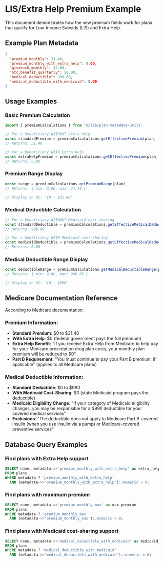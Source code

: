# LIS/Extra Help Premium Example

This document demonstrates how the new premium fields work for plans that qualify for Low-Income Subsidy (LIS) and Extra Help.

## Example Plan Metadata

```json
{
  "premium_monthly": 31.40,
  "premium_monthly_with_extra_help": 0.00,
  "giveback_monthly": 15.00,
  "otc_benefit_quarterly": 50.00,
  "medical_deductible": 990.00,
  "medical_deductible_with_medicaid": 0.00
}
```

## Usage Examples

### Basic Premium Calculation

```typescript
import { premiumCalculations } from '@/lib/plan-metadata-utils'

// For a beneficiary WITHOUT Extra Help
const standardPremium = premiumCalculations.getEffectivePremium(plan, false)
// Returns: 31.40

// For a beneficiary WITH Extra Help
const extraHelpPremium = premiumCalculations.getEffectivePremium(plan, true)
// Returns: 0.00
```

### Premium Range Display

```typescript
const range = premiumCalculations.getPremiumRange(plan)
// Returns: { min: 0.00, max: 31.40 }

// Display in UI: "$0 - $31.40"
```


### Medical Deductible Calculation

```typescript
// For a beneficiary WITHOUT Medicaid cost-sharing
const standardDeductible = premiumCalculations.getEffectiveMedicalDeductible(plan, false)
// Returns: 990.00

// For a beneficiary WITH Medicaid cost-sharing
const medicaidDeductible = premiumCalculations.getEffectiveMedicalDeductible(plan, true)
// Returns: 0.00
```

### Medical Deductible Range Display

```typescript
const deductibleRange = premiumCalculations.getMedicalDeductibleRange(plan)
// Returns: { min: 0.00, max: 990.00 }

// Display in UI: "$0 - $990"
```


## Medicare Documentation Reference

According to Medicare documentation:

### Premium Information:
- **Standard Premium**: $0 to $31.40
- **With Extra Help**: $0 (federal government pays the full premium)
- **Extra Help Benefit**: "If you receive Extra Help from Medicare to help pay for your Medicare prescription drug plan costs, your monthly plan premium will be reduced to $0"
- **Part B Requirement**: "You must continue to pay your Part B premium, if applicable" (applies to all Medicare plans)

### Medical Deductible Information:
- **Standard Deductible**: $0 to $990
- **With Medicaid Cost-Sharing**: $0 (state Medicaid program pays the deductible)
- **Medicaid Eligibility Change**: "If your category of Medicaid eligibility changes, you may be responsible for a $990 deductible for your covered medical services"
- **Exclusions**: "The deductible does not apply to Medicare Part B-covered insulin (when you use insulin via a pump) or Medicare-covered preventive services"

## Database Query Examples

### Find plans with Extra Help support
```sql
SELECT name, metadata->>'premium_monthly_with_extra_help' as extra_help_premium
FROM plans 
WHERE metadata ? 'premium_monthly_with_extra_help'
  AND (metadata->>'premium_monthly_with_extra_help')::numeric = 0;
```

### Find plans with maximum premium
```sql
SELECT name, metadata->>'premium_monthly_max' as max_premium
FROM plans 
WHERE metadata ? 'premium_monthly_max'
  AND (metadata->>'premium_monthly_max')::numeric > 0;
```


### Find plans with Medicaid cost-sharing support
```sql
SELECT name, metadata->>'medical_deductible_with_medicaid' as medicaid_deductible
FROM plans 
WHERE metadata ? 'medical_deductible_with_medicaid'
  AND (metadata->>'medical_deductible_with_medicaid')::numeric = 0;
```


